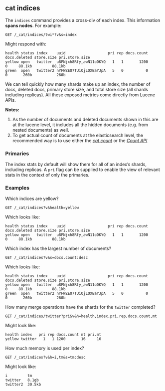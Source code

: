 ## cat indices

The `indices` command provides a cross-div of each index. This information **spans nodes**. For example:
    
    
    GET /_cat/indices/twi*?v&s=index

Might respond with:
    
    
    health status index    uuid                   pri rep docs.count docs.deleted store.size pri.store.size
    yellow open   twitter  u8FNjxh8Rfy_awN11oDKYQ   1   1       1200            0     88.1kb         88.1kb
    green  open   twitter2 nYFWZEO7TUiOjLQXBaYJpA   5   0          0            0       260b           260b

We can tell quickly how many shards make up an index, the number of docs, deleted docs, primary store size, and total store size (all shards including replicas). All these exposed metrics come directly from Lucene APIs.

 **Notes:**

  1. As the number of documents and deleted documents shown in this are at the lucene level, it includes all the hidden documents (e.g. from nested documents) as well. 
  2. To get actual count of documents at the elasticsearch level, the recommended way is to use either the [_cat count_](cat-count.html) or the [_Count API_](search-count.html)



### Primaries

The index stats by default will show them for all of an index’s shards, including replicas. A `pri` flag can be supplied to enable the view of relevant stats in the context of only the primaries.

### Examples

Which indices are yellow?
    
    
    GET /_cat/indices?v&health=yellow

Which looks like:
    
    
    health status index    uuid                   pri rep docs.count docs.deleted store.size pri.store.size
    yellow open   twitter  u8FNjxh8Rfy_awN11oDKYQ   1   1       1200            0     88.1kb         88.1kb

Which index has the largest number of documents?
    
    
    GET /_cat/indices?v&s=docs.count:desc

Which looks like:
    
    
    health status index    uuid                   pri rep docs.count docs.deleted store.size pri.store.size
    yellow open   twitter  u8FNjxh8Rfy_awN11oDKYQ   1   1       1200            0     88.1kb         88.1kb
    green  open   twitter2 nYFWZEO7TUiOjLQXBaYJpA   5   0          0            0       260b           260b

How many merge operations have the shards for the `twitter` completed?
    
    
    GET /_cat/indices/twitter?pri&v&h=health,index,pri,rep,docs.count,mt

Might look like:
    
    
    health index   pri rep docs.count mt pri.mt
    yellow twitter   1   1 1200       16     16

How much memory is used per index?
    
    
    GET /_cat/indices?v&h=i,tm&s=tm:desc

Might look like:
    
    
    i         tm
    twitter   8.1gb
    twitter2  30.5kb
